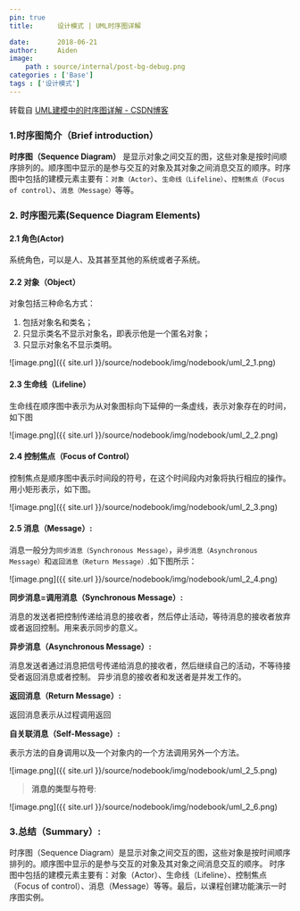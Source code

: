 ```yaml
---
pin: true
title:      设计模式 | UML时序图详解

date:       2018-06-21
author:     Aiden
image: 
    path : source/internal/post-bg-debug.png
categories : ['Base']
tags : ['设计模式']
---
```



转载自 [UML建模中的时序图详解 - CSDN博客](https://blog.csdn.net/bzhxuexi/article/details/44152453)

### 1.时序图简介（Brief introduction）

**时序图（Sequence Diagram）** 是显示对象之间交互的图，这些对象是按时间顺序排列的。顺序图中显示的是参与交互的对象及其对象之间消息交互的顺序。时序图中包括的建模元素主要有：`对象（Actor）`、`生命线（Lifeline）`、`控制焦点（Focus of control）`、`消息（Message）`等等。

### 2. 时序图元素(Sequence Diagram Elements)


#### 2.1 角色(Actor)

系统角色，可以是人、及其甚至其他的系统或者子系统。

#### 2.2 对象（Object）

对象包括三种命名方式：

1. 包括对象名和类名；
2. 只显示类名不显示对象名，即表示他是一个匿名对象；
3. 只显示对象名不显示类明。

![image.png]({{ site.url }}/source/nodebook/img/nodebook/uml_2_1.png)

#### 2.3  生命线（Lifeline）

生命线在顺序图中表示为从对象图标向下延伸的一条虚线，表示对象存在的时间，如下图

![image.png]({{ site.url }}/source/nodebook/img/nodebook/uml_2_2.png)


#### 2.4 控制焦点（Focus of Control）

控制焦点是顺序图中表示时间段的符号，在这个时间段内对象将执行相应的操作。用小矩形表示，如下图。

![image.png]({{ site.url }}/source/nodebook/img/nodebook/uml_2_3.png)


#### 2.5 消息（Message）:

消息一般分为`同步消息（Synchronous Message）`，`异步消息（Asynchronous Message）`和`返回消息（Return Message）`.如下图所示：

![image.png]({{ site.url }}/source/nodebook/img/nodebook/uml_2_4.png)


**同步消息=调用消息（Synchronous Message）:**

消息的发送者把控制传递给消息的接收者，然后停止活动，等待消息的接收者放弃或者返回控制。用来表示同步的意义。

**异步消息（Asynchronous Message）:**

消息发送者通过消息把信号传递给消息的接收者，然后继续自己的活动，不等待接受者返回消息或者控制。
异步消息的接收者和发送者是并发工作的。

**返回消息（Return Message）:**

返回消息表示从过程调用返回


**自关联消息（Self-Message）:**

表示方法的自身调用以及一个对象内的一个方法调用另外一个方法。

![image.png]({{ site.url }}/source/nodebook/img/nodebook/uml_2_5.png)

> **消息的类型与符号**:

![image.png]({{ site.url }}/source/nodebook/img/nodebook/uml_2_6.png)


### 3.总结（Summary）:

时序图（Sequence Diagram）是显示对象之间交互的图，这些对象是按时间顺序排列的。顺序图中显示的是参与交互的对象及其对象之间消息交互的顺序。
时序图中包括的建模元素主要有：对象（Actor）、生命线（Lifeline）、控制焦点（Focus of control）、消息（Message）等等。最后，以课程创建功能演示一时序图实例。
